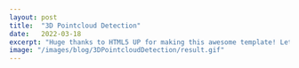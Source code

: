 ```yaml
---
layout: post
title:  "3D Pointcloud Detection"
date:   2022-03-18
excerpt: "Huge thanks to HTML5 UP for making this awesome template! Let's see what it can do!!"
image: "/images/blog/3DPointcloudDetection/result.gif"
---
```

